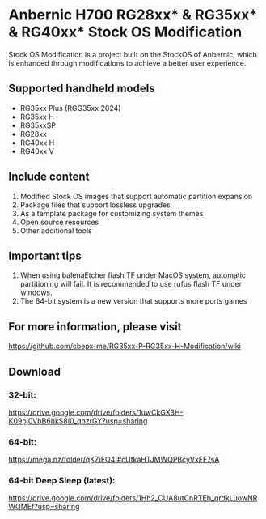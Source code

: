 # Anbernic H700 RG28xx* &amp; RG35xx* &amp; RG40xx* Stock OS Modification

Stock OS Modification is a project built on the StockOS of Anbernic, which is enhanced through modifications to achieve a better user experience.

## Supported handheld models
- RG35xx Plus (RGG35xx 2024)
- RG35xx H
- RG35xxSP
- RG28xx
- RG40xx H
- RG40xx V

## Include content

1. Modified Stock OS images that support automatic partition expansion
2. Package files that support lossless upgrades
3. As a template package for customizing system themes
4. Open source resources
5. Other additional tools

## Important tips
1. When using balenaEtcher flash TF under MacOS system, automatic partitioning will fail. It is recommended to use rufus flash TF under windows.
2. The 64-bit system is a new version that supports more ports games

## For more information, please visit
https://github.com/cbepx-me/RG35xx-P-RG35xx-H-Modification/wiki

## Download
### 32-bit:
https://drive.google.com/drive/folders/1uwCkGX3H-K09pj0VbB6hkS8I0_qhzrGY?usp=sharing
### 64-bit:
https://mega.nz/folder/qKZiEQ4I#cUtkaHTJMWQPBcyVxFF7sA
### 64-bit Deep Sleep (latest):
https://drive.google.com/drive/folders/1Hh2_CUA8utCnRTEb_qrdkLuowNRWQMEf?usp=sharing
